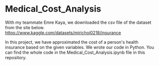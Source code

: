 # Medical_Cost_Analysis
With my teammate Emre Kaya, we downloaded the csv file of the dataset from the site below. https://www.kaggle.com/datasets/mirichoi0218/insurance

In this project, we have approximated the cost of a person's health insurance based on the given variables. We wrote our code in Python. You can find the whole code in the Medical_Cost_Analysis.ipynb file in this repository. 
